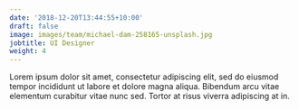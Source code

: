 ```yaml
---
date: '2018-12-20T13:44:55+10:00'
draft: false
image: images/team/michael-dam-258165-unsplash.jpg
jobtitle: UI Designer
weight: 4
---
```


Lorem ipsum dolor sit amet, consectetur adipiscing elit, sed do eiusmod tempor incididunt ut labore et dolore magna aliqua. Bibendum arcu vitae elementum curabitur vitae nunc sed. Tortor at risus viverra adipiscing at in.
